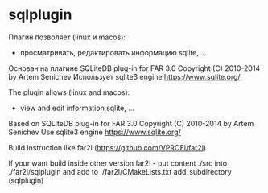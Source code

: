 # sqlplugin

Плагин позволяет (linux и macos):
 * просматривать, редактировать информацию sqlite, ...

Основан на плагине SQLiteDB plug-in for FAR 3.0 Copyright (C) 2010-2014 by Artem Senichev
Использует sqlite3 engine https://www.sqlite.org/

The plugin allows (linux and macos):
  * view and edit information sqlite, ...

Based on SQLiteDB plug-in for FAR 3.0 Copyright (C) 2010-2014 by Artem Senichev
Use sqlite3 engine https://www.sqlite.org/

Build instruction like far2l (https://github.com/VPROFi/far2l)

If your want build inside other version far2l - put content ./src into ./far2l/sqlplugin and add to ./far2l/CMakeLists.txt add_subdirectory (sqlplugin)
